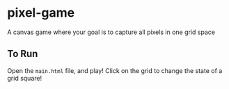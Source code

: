 # pixel-game
A canvas game where your goal is to capture all pixels in one grid space

## To Run
Open the `main.html` file, and play!
Click on the grid to change the state of a grid square!
